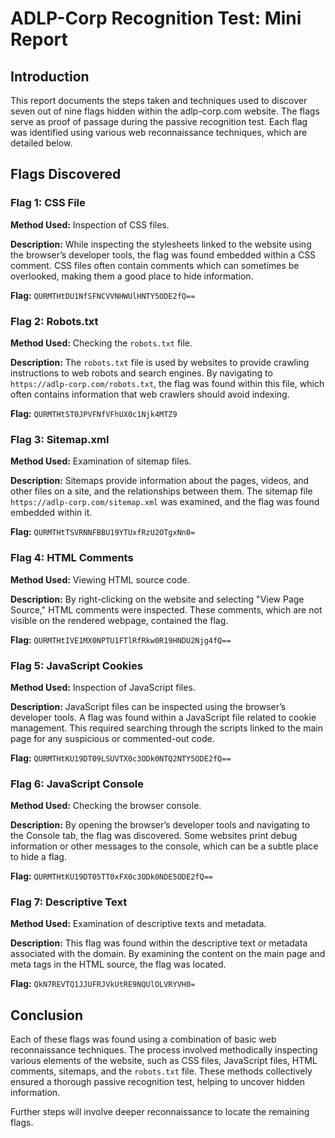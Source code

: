 # ADLP-Corp Recognition Test: Mini Report

## Introduction

This report documents the steps taken and techniques used to discover seven out of nine flags hidden within the adlp-corp.com website. The flags serve as proof of passage during the passive recognition test. Each flag was identified using various web reconnaissance techniques, which are detailed below.

## Flags Discovered

### Flag 1: CSS File

**Method Used:** Inspection of CSS files.

**Description:** While inspecting the stylesheets linked to the website using the browser’s developer tools, the flag was found embedded within a CSS comment. CSS files often contain comments which can sometimes be overlooked, making them a good place to hide information.

**Flag:** `QURMTHtDU1NfSFNCVVNHWUlHNTY5ODE2fQ==`

### Flag 2: Robots.txt

**Method Used:** Checking the `robots.txt` file.

**Description:** The `robots.txt` file is used by websites to provide crawling instructions to web robots and search engines. By navigating to `https://adlp-corp.com/robots.txt`, the flag was found within this file, which often contains information that web crawlers should avoid indexing.

**Flag:** `QURMTHtST0JPVFNfVFhUX0c1Njk4MTZ9`

### Flag 3: Sitemap.xml

**Method Used:** Examination of sitemap files.

**Description:** Sitemaps provide information about the pages, videos, and other files on a site, and the relationships between them. The sitemap file `https://adlp-corp.com/sitemap.xml` was examined, and the flag was found embedded within it.

**Flag:** `QURMTHtTSVRNNFBBU19YTUxfRzU2OTgxNn0=`

### Flag 4: HTML Comments

**Method Used:** Viewing HTML source code.

**Description:** By right-clicking on the website and selecting "View Page Source," HTML comments were inspected. These comments, which are not visible on the rendered webpage, contained the flag.

**Flag:** `QURMTHtIVE1MX0NPTU1FTlRfRkw0R19HNDU2Njg4fQ==`

### Flag 5: JavaScript Cookies

**Method Used:** Inspection of JavaScript files.

**Description:** JavaScript files can be inspected using the browser’s developer tools. A flag was found within a JavaScript file related to cookie management. This required searching through the scripts linked to the main page for any suspicious or commented-out code.

**Flag:** `QURMTHtKU19DT09LSUVTX0c3ODk0NTQ2NTY5ODE2fQ==`

### Flag 6: JavaScript Console

**Method Used:** Checking the browser console.

**Description:** By opening the browser’s developer tools and navigating to the Console tab, the flag was discovered. Some websites print debug information or other messages to the console, which can be a subtle place to hide a flag.

**Flag:** `QURMTHtKU19DT05TT0xFX0c3ODk0NDE5ODE2fQ==`

### Flag 7: Descriptive Text

**Method Used:** Examination of descriptive texts and metadata.

**Description:** This flag was found within the descriptive text or metadata associated with the domain. By examining the content on the main page and meta tags in the HTML source, the flag was located.

**Flag:** `QkN7REVTQ1JJUFRJVkUtRE9NQUlOLVRYVH0=`

## Conclusion

Each of these flags was found using a combination of basic web reconnaissance techniques. The process involved methodically inspecting various elements of the website, such as CSS files, JavaScript files, HTML comments, sitemaps, and the `robots.txt` file. These methods collectively ensured a thorough passive recognition test, helping to uncover hidden information.

Further steps will involve deeper reconnaissance to locate the remaining flags.

